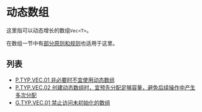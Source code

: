 # 动态数组

这里指可以动态增长的数组`Vec<T>`。

在数组一节中有[部分原则和规则](./array.md)也适用于这里。

## 列表

- [P.TYP.VEC.01 非必要时不宜使用动态数组](./vec/P.TYP.VEC.01.md)
- [P.TYP.VEC.02 创建动态数组时，宜预先分配足够容量，避免后续操作中产生多次分配](./vec/P.TYP.VEC.02.md)
- [G.TYP.VEC.01 禁止访问未初始化的数组](./vec/G.TYP.VEC.01.md)